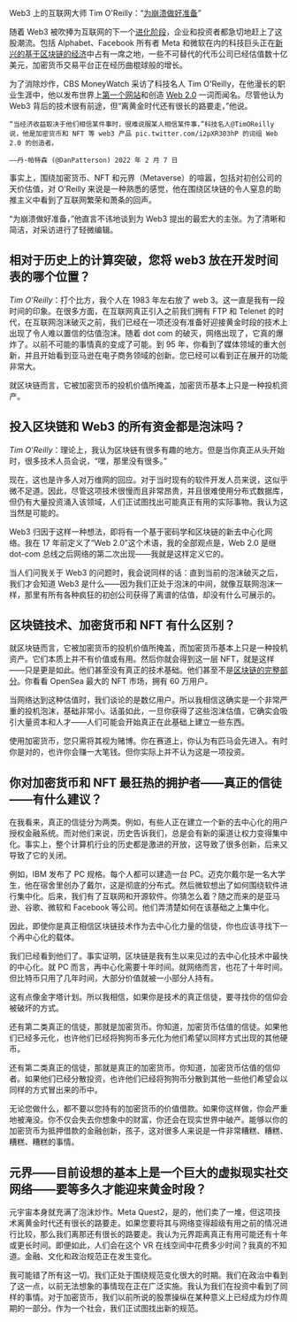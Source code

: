 Web3 上的互联网大师 Tim O'Reilly：“[为崩溃做好准备](https://www.cbsnews.com/news/web3-cryptocurrency-nft-tim-oreilly/)”

随着 Web3 被吹捧为互联网的下一个[进化阶段](https://www.cbsnews.com/news/web3-blockchain-crypto-nft-metaverse-explainer/)，企业和投资者都急切地赶上了这股潮流。包括 Alphabet、Facebook 所有者 Meta 和微软在内的科技巨头正在[新兴的基于区块链的经济](https://www.cbsnews.com/news/web3-blockchain-crypto-nft-metaverse-explainer/)中占有一席之地，一些不可替代的代币公司已经估值数十亿美元，加密货币交易平台正在经历曲棍球般的增长。

为了消除炒作，CBS MoneyWatch 采访了科技名人 Tim O'Reilly，在他漫长的职业生涯中，他以发布世界上[第一个网站](https://www.historyofinformation.com/detail.php?entryid=1304)和创造 [Web 2.0](https://www.oreilly.com/pub/a/web2/archive/what-is-web-20.html) 一词而闻名。尽管他认为 Web3 背后的技术很有前途，但“离黄金时代还有很长的路要走，”他说。

    “当经济收益取决于他们相信某件事时，很难说服某人相信某件事，”科技名人@TimOReilly 说，他是加密货币和 NFT 等 web3 产品 pic.twitter.com/i2pXR303hP 的词组 Web 2.0 的创造者。
    
    ——丹·帕特森 (@DanPatterson) 2022 年 2 月 7 日

事实上，围绕加密货币、NFT 和元界（Metaverse）的喧嚣，包括对初创公司的天价估值，对 O'Reilly 来说是一种熟悉的感觉，他在围绕区块链的令人窒息的助推主义中看到了互联网繁荣和萧条的回声。

“为崩溃做好准备，”他直言不讳地谈到为 Web3 提出的最宏大的主张。为了清晰和简洁，对采访进行了轻微编辑。

## 相对于历史上的计算突破，您将 web3 放在开发时间表的哪个位置？

*Tim O'Reilly*：打个比方，我个人在 1983 年左右放了 web 3。这一直是我有一段时间的印象。在很多方面，在互联网真正引入之前我们拥有 FTP 和 Telenet 的时代，在互联网泡沫破灭之前，我们已经在一项还没有准备好迎接黄金时段的技术上出现了令人难以置信的估值泡沫。随着 dot com 的破灭，网络出现了，它真的爆炸了。以前不可能的事情真的变成了可能。到 95 年，你看到了媒体领域的重大创新，并且开始看到亚马逊在电子商务领域的创新。您已经可以看到正在展开的功能非常大。

就区块链而言，它被加密货币的投机价值所掩盖，加密货币基本上只是一种投机资产。

## 投入区块链和 Web3 的所有资金都是泡沫吗？

*Tim O'Reilly*：理论上，我认为区块链有很多有趣的地方。但是当你真正从头开始时，很多技术人员会说，“嘿，那里没有很多。”

现在，这也是许多人对万维网的回应。对于当时现有的软件开发人员来说，这似乎微不足道。因此，尽管这项技术很慢而且非常昂贵，并且很难使用分布式数据库，但仍有大量投资涌入该领域，人们正试图找出可能真正有用的实际事物。我认为这当然是可能的。

Web3 归因于这样一种想法，即将有一个基于密码学和区块链的新去中心化网络。我在 17 年前定义了“Web 2.0”这个术语，我的全部观点是，Web 2.0 是继 dot-com 总线之后网络的第二次出现——我就是这样定义它的。

当人们问我关于 Web3 的问题时，我会说同样的话：直到当前的泡沫破灭之后，我们才会知道 Web3 是什么——因为我们正处于泡沫的中间，就像互联网泡沫一样，那里有所有各种疯狂的初创公司获得了离谱的估值，却没有什么可展示的。

## 区块链技术、加密货币和 NFT 有什么区别？

就区块链而言，它被加密货币的投机价值所掩盖，而加密货币基本上只是一种投机资产。它们本质上并不有价值或有用。然后你就会得到这一层 NFT，就是这样——只是更是如此。他们甚至没有真正的技术基础。他们甚至不是[区块链的完整部分](https://moxie.org/2022/01/07/web3-first-impressions.html)。你看看 OpenSea 最大的 NFT 市场，拥有 60 万用户。

当网络达到这种估值时，我们谈论的是数亿用户。所以我相信这确实是一个非常严重的投机泡沫，基础非常小。话虽如此，一旦你获得了这些泡沫估值，它确实会吸引大量资本和人才——人们可能会开始真正在此基础上建立一些东西。

使用加密货币，您只需将其视为赌博。你在赛道上，你认为有匹马会先进入。有时你是对的，也许你会赚一大笔钱。但你实际上并不认为这是一项投资。

## 你对加密货币和 NFT 最狂热的拥护者——真正的信徒——有什么建议？

在我看来，真正的信徒分为两类。例如，有些人正在建立一个新的去中心化的用户授权金融系统。而对他们来说，历史告诉我们，总是会有新的渠道让权力变得集中化。事实上，整个计算机行业的历史都是激进的开放，这导致了很多创新，后来又导致了它的关闭。

例如，IBM 发布了 PC 规格。每个人都可以建造一台 PC。迈克尔戴尔是一名大学生，他在宿舍里创办了戴尔，这是彻底的分布式。然后微软想出了如何围绕软件进行集中化。后来，我们有了互联网和开源软件。你猜怎么着？随之而来的是亚马逊、谷歌、微软和 Facebook 等公司。他们弄清楚如何在该基础之上集中化。

因此，即使你是真正相信区块链技术作为去中心化力量的信徒，你也应该寻找下一个再中心化的载体。

我们已经看到他们了。事实证明，区块链是我有生以来见过的去中心化技术中最快的中心化。就 PC 而言，再中心化需要十年时间。就网络而言，也花了十年时间。但比特币只用了几年时间，大部分价值就被一小部分人持有。

这有点像金字塔计划。所以我相信，如果你是技术的真正信徒，要寻找你的信仰会被破坏的方式。

还有第二类真正的信徒，那就是加密货币。你知道，加密货币估值的信徒。如果他们已经多元化，也许他们已经将狗狗币多元化为他们希望以同样方式出现的其他硬币。

还有第二类真正的信徒，那就是真正的加密货币。你知道，加密货币估值的信仰者。如果他们已经分散投资，也许他们已经将狗狗币分散到其他一些他们希望会以同样的方式冒出来的币中。

无论您做什么，都不要以您持有的加密货币的价值借款。如果你这样做，你会严重地被淹没。你不仅会失去你想象中的财富，你还会在现实世界中破产。能够以你的加密货币为抵押借款的金融创新，孩子，这对很多人来说是一件非常糟糕、糟糕、糟糕、糟糕的事情。

## 元界——目前设想的基本上是一个巨大的虚拟现实社交网络——要等多久才能迎来黄金时段？

元宇宙本身就充满了泡沫炒作。Meta Quest2，是的，他们卖了一堆，但这项技术离黄金时代还有很长的路要走。如果您要将其与网络变得超级有用之前的情况进行比较，那么我们离那还有很长的路要走。我认为元界距离真正有用可能还有十年或更长时间。即便如此，人们会在这个 VR 在线空间中花费多少时间？我真的不知道。金融、文化和政治规范正在发生变化。

我可能错了所有这一切。我们正处于围绕规范变化很大的时期。我们在政治中看到了这一点，以前无法想象的事情现在正在广泛实施。我认为我们在投资中看到了同样的事情。对于加密货币，我们以前所说的股票操纵在某种意义上已经成为炒作周期的一部分。作为一个社会，我们正试图找出新的规范。

